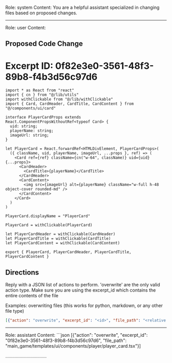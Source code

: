 Role: system
Content: You are a helpful assistant specialized in changing files based on proposed changes.
__________________
Role: user
Content: 
## Proposed Code Change
# Excerpt ID: 0f82e3e0-3561-48f3-89b8-f4b3d56c97d6
```main_game/templates/ui/components/player/player_card.tsx
import * as React from "react"
import { cn } from "@/lib/utils"
import withClickable from "@/lib/withClickable"
import { Card, CardHeader, CardTitle, CardContent } from "@/components/ui/card"

interface PlayerCardProps extends React.ComponentPropsWithoutRef<typeof Card> {
  uid: string;
  playerName: string;
  imageUrl: string;
}

let PlayerCard = React.forwardRef<HTMLDivElement, PlayerCardProps>(
  ({ className, uid, playerName, imageUrl, ...props }, ref) => (
    <Card ref={ref} className={cn("w-64", className)} uid={uid} {...props}>
      <CardHeader>
        <CardTitle>{playerName}</CardTitle>
      </CardHeader>
      <CardContent>
        <img src={imageUrl} alt={playerName} className="w-full h-48 object-cover rounded-md" />
      </CardContent>
    </Card>
  )
)

PlayerCard.displayName = "PlayerCard"

PlayerCard = withClickable(PlayerCard)

let PlayerCardHeader = withClickable(CardHeader)
let PlayerCardTitle = withClickable(CardTitle)
let PlayerCardContent = withClickable(CardContent)

export { PlayerCard, PlayerCardHeader, PlayerCardTitle, PlayerCardContent }
```

## Directions
Reply with a JSON list of actions to perform. 'overwrite' are the only valid action type. 
Make sure you are using the excerpt_id which contains the entire contents of the file

Examples:
overwriting files (this works for python, markdown, or any other file type)
```json output_example1
[{"action": "overwrite", "excerpt_id": "<id>", "file_path": "<relative file path>"}]
```

__________________
Role: assistant
Content: ```json
[{"action": "overwrite", "excerpt_id": "0f82e3e0-3561-48f3-89b8-f4b3d56c97d6", "file_path": "main_game/templates/ui/components/player/player_card.tsx"}]
```
__________________
